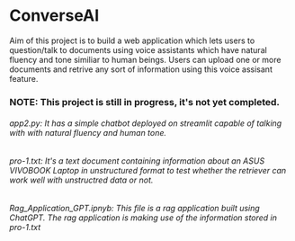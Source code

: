 # ConverseAI
Aim of this project is to build a web application which lets users to question/talk to documents using voice assistants which have natural fluency and tone similiar to human beings. Users can upload one or more documents and retrive any sort of information using this voice assisant feature.

### NOTE: This project is still in progress, it's not yet completed.
###### app2.py: It has a simple chatbot deployed on streamlit capable of talking with with natural fluency and human tone.
###### pro-1.txt: It's a text document containing information about an ASUS VIVOBOOK Laptop in unstructured format to test whether the retriever can work well with unstructred data or not.
###### Rag_Application_GPT.ipnyb: This file is a rag application built using ChatGPT. The rag application is making use of the information stored in pro-1.txt

